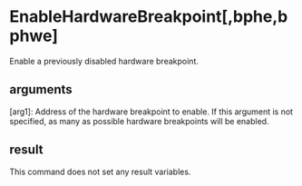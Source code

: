 
# EnableHardwareBreakpoint[,bphe,bphwe]

Enable a previously disabled hardware breakpoint.

## arguments

[arg1]: Address of the hardware breakpoint to enable. If this argument is not specified, as many as possible hardware breakpoints will be enabled.

## result
This command does not set any result variables.

